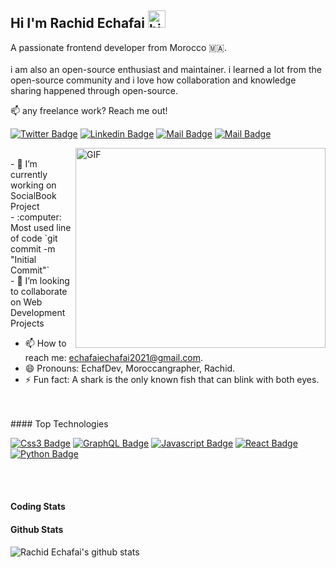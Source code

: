 ## Hi I'm Rachid Echafai <img src="https://user-images.githubusercontent.com/1303154/88677602-1635ba80-d120-11ea-84d8-d263ba5fc3c0.gif" width="28px" height="28px" alt="hi">

A passionate frontend developer from Morocco 🇲🇦.<br><br>
i am also an open-source enthusiast and maintainer. i learned a lot from the open-source community and i love how collaboration and knowledge sharing happened through open-source.

:mailbox:  any freelance work? Reach me out!

[![Twitter Badge](https://img.shields.io/badge/-@rachidEchaf-1ca0f1?style=flat&labelColor=1ca0f1&logo=twitter&logoColor=white&link=https://twitter.com/Ipenywis)](https://twitter.com/Rachid_echaf) [![Linkedin Badge](https://img.shields.io/badge/-Echaf-0e76a8?style=flat&labelColor=0e76a8&logo=linkedin&logoColor=white)](https://www.linkedin.com/in/islem-maboud/) [![Mail Badge](https://img.shields.io/badge/-@echafai-e84393?style=flat&labelColor=e84393&logo=instagram&logoColor=white)](https://instagram.com/rachid_echafai) [![Mail Badge](https://img.shields.io/badge/-rachidEchafai-c0392b?style=flat&labelColor=c0392b&logo=gmail&logoColor=white)](mailto:echafaiechafai2021@gmail.com)

<img align="right" alt="GIF" src="https://github.com/abhisheknaiidu/abhisheknaiidu/blob/master/code.gif?raw=true" width="400" height="320" />

<br>
- 🔭 I’m currently working on SocialBook Project<br>
- :computer: Most used line of code `git commit -m "Initial Commit"`<br>
- 🤔 I’m looking to collaborate on Web Development Projects

- 📫 How to reach me: echafaiechafai2021@gmail.com.
- 😄 Pronouns: EchafDev, Moroccangrapher, Rachid.
- ⚡ Fun fact: A shark is the only known fish that can blink with both eyes.
<br />
<br />
#### Top Technologies

 [![Css3 Badge](https://img.shields.io/badge/-html5-white?style=for-the-badge&labelColor=black&logo=Css3&logoColor=white)](#) [![GraphQL Badge](https://img.shields.io/badge/-css3-e535ab?style=for-the-badge&labelColor=black&logo=css3&logoColor=e535ab)](#) [![Javascript Badge](https://img.shields.io/badge/-Javascript-F0DB4F?style=for-the-badge&labelColor=black&logo=javascript&logoColor=F0DB4F)](#) [![React Badge](https://img.shields.io/badge/-React-61DBFB?style=for-the-badge&labelColor=black&logo=react&logoColor=61DBFB)](#) [![Python Badge](https://img.shields.io/badge/-python-007acc?style=for-the-badge&labelColor=black&logo=python&logoColor=007acc)](#) 
<br />
<br />

<br >

#### Coding Stats
<!--START_SECTION:waka-->
<!--END_SECTION:waka-->
#### Github Stats

![Rachid Echafai's github stats](https://github-readme-stats.vercel.app/api?username=echaftech23&count_private=true&theme=tokyonight&hide=contribs,prs)
